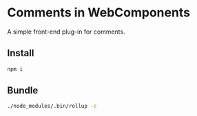 # Comments in WebComponents

A simple front-end plug-in for comments.

## Install
```sh
npm i
```

## Bundle
```sh
./node_modules/.bin/rollup -c
```

